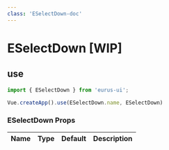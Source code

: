 ```yaml
---
class: 'ESelectDown-doc'
---
```

# ESelectDown [WIP]

## use

```javascript
import { ESelectDown } from 'eurus-ui';

Vue.createApp().use(ESelectDown.name, ESelectDown)
```
<!--
::::card button 类型

按钮的 type 分别为 default、tertiary、primary、info、success、warning 和 error。

:::code buttonType
<<< ../src/components/button/demo/Type.vue
:::
::::
 -->

### ESelectDown Props

| Name | Type | Default | Description |
| --- | --- | --- | --- |


